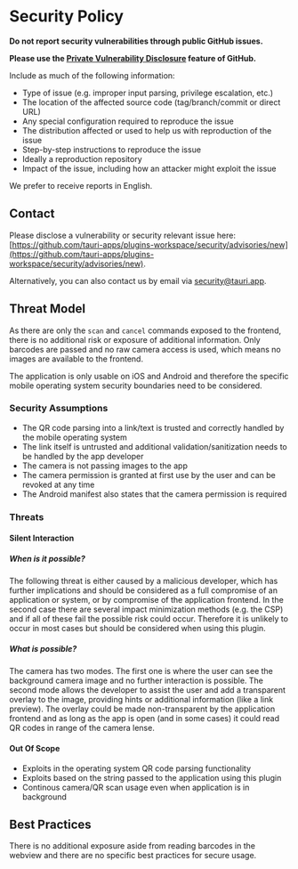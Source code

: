 # Security Policy

**Do not report security vulnerabilities through public GitHub issues.**

**Please use the
[Private Vulnerability Disclosure](https://docs.github.com/en/code-security/security-advisories/guidance-on-reporting-and-writing-information-about-vulnerabilities/privately-reporting-a-security-vulnerability#privately-reporting-a-security-vulnerability)
feature of GitHub.**

Include as much of the following information:

-   Type of issue (e.g. improper input parsing, privilege escalation, etc.)
-   The location of the affected source code (tag/branch/commit or direct URL)
-   Any special configuration required to reproduce the issue
-   The distribution affected or used to help us with reproduction of the issue
-   Step-by-step instructions to reproduce the issue
-   Ideally a reproduction repository
-   Impact of the issue, including how an attacker might exploit the issue

We prefer to receive reports in English.

## Contact

Please disclose a vulnerability or security relevant issue here:
[https://github.com/tauri-apps/plugins-workspace/security/advisories/new](https://github.com/tauri-apps/plugins-workspace/security/advisories/new).

Alternatively, you can also contact us by email via
[security@tauri.app](mailto:security@tauri.app).

## Threat Model

As there are only the `scan` and `cancel` commands exposed to the frontend,
there is no additional risk or exposure of additional information. Only barcodes
are passed and no raw camera access is used, which means no images are available
to the frontend.

The application is only usable on iOS and Android and therefore the specific
mobile operating system security boundaries need to be considered.

### Security Assumptions

-   The QR code parsing into a link/text is trusted and correctly handled by the
    mobile operating system
-   The link itself is untrusted and additional validation/sanitization needs to
    be handled by the app developer
-   The camera is not passing images to the app
-   The camera permission is granted at first use by the user and can be revoked
    at any time
-   The Android manifest also states that the camera permission is required

### Threats

#### Silent Interaction

##### When is it possible?

The following threat is either caused by a malicious developer, which has
further implications and should be considered as a full compromise of an
application or system, or by compromise of the application frontend. In the
second case there are several impact minimization methods (e.g. the CSP) and if
all of these fail the possible risk could occur. Therefore it is unlikely to
occur in most cases but should be considered when using this plugin.

##### What is possible?

The camera has two modes. The first one is where the user can see the background
camera image and no further interaction is possible. The second mode allows the
developer to assist the user and add a transparent overlay to the image,
providing hints or additional information (like a link preview). The overlay
could be made non-transparent by the application frontend and as long as the app
is open (and in some cases) it could read QR codes in range of the camera lense.

#### Out Of Scope

-   Exploits in the operating system QR code parsing functionality
-   Exploits based on the string passed to the application using this plugin
-   Continous camera/QR scan usage even when application is in background

## Best Practices

There is no additional exposure aside from reading barcodes in the webview and
there are no specific best practices for secure usage.
